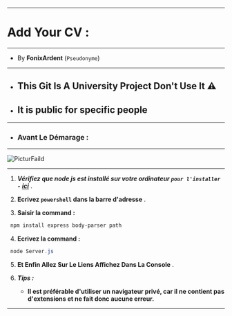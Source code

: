 ---------------------------------------------------

# Add Your CV :

---------------------------------------------------

+ By **FonixArdent** (`Pseudonyme`)

---------------------------------------------------

- ## This Git Is A University Project Don't Use It ⚠️
- ##       It is public for specific people

---------------------------------------------------

+ ### Avant Le Démarage :

---------------------------------------------------

![PicturFaild](https://www.teachucomp.com/wp-content/uploads/blog-5-6-2022-fileexplorerinwindows11-460x260_c.png "ExplorerContent")

---------------------------------------------------

1) ***Vérifiez que node js est installé sur votre ordinateur `pour l'installer -` [ici](https://nodejs.org/)*** .
   
2) **Ecrivez `powershell` dans la barre d'adresse** .

3) **Saisir la command :**

```ps1
 npm install express body-parser path
```
 
4) **Ecrivez la command :**
 
```ps1
 node Server.js
```

5) **Et Enfin Allez Sur Le Liens Affichez Dans La Console** .


6) ***Tips :***
   
   - **Il est préférable d'utiliser un navigateur privé, car il ne contient pas d'extensions et ne fait donc aucune erreur.**

---------------------------------------------------
